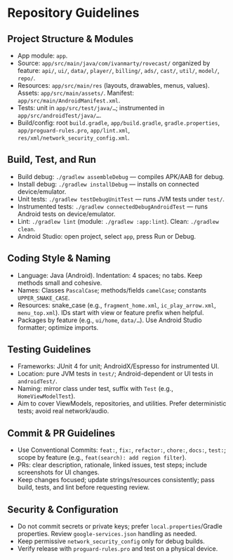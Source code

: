 # Repository Guidelines

## Project Structure & Modules
- App module: `app`.
- Source: `app/src/main/java/com/ivanmarty/rovecast/` organized by feature: `api/`, `ui/`, `data/`, `player/`, `billing/`, `ads/`, `cast/`, `util/`, `model/`, `repo/`.
- Resources: `app/src/main/res` (layouts, drawables, menus, values). Assets: `app/src/main/assets/`. Manifest: `app/src/main/AndroidManifest.xml`.
- Tests: unit in `app/src/test/java/…`; instrumented in `app/src/androidTest/java/…`.
- Build/config: root `build.gradle`, `app/build.gradle`, `gradle.properties`, `app/proguard-rules.pro`, `app/lint.xml`, `res/xml/network_security_config.xml`.

## Build, Test, and Run
- Build debug: `./gradlew assembleDebug` — compiles APK/AAB for debug.
- Install debug: `./gradlew installDebug` — installs on connected device/emulator.
- Unit tests: `./gradlew testDebugUnitTest` — runs JVM tests under `test/`.
- Instrumented tests: `./gradlew connectedDebugAndroidTest` — runs Android tests on device/emulator.
- Lint: `./gradlew lint` (module: `./gradlew :app:lint`). Clean: `./gradlew clean`.
- Android Studio: open project, select `app`, press Run or Debug.

## Coding Style & Naming
- Language: Java (Android). Indentation: 4 spaces; no tabs. Keep methods small and cohesive.
- Names: Classes `PascalCase`; methods/fields `camelCase`; constants `UPPER_SNAKE_CASE`.
- Resources: snake_case (e.g., `fragment_home.xml`, `ic_play_arrow.xml`, `menu_top.xml`). IDs start with view or feature prefix when helpful.
- Packages by feature (e.g., `ui/home`, `data/…`). Use Android Studio formatter; optimize imports.

## Testing Guidelines
- Frameworks: JUnit 4 for unit; AndroidX/Espresso for instrumented UI.
- Location: pure JVM tests in `test/`; Android-dependent or UI tests in `androidTest/`.
- Naming: mirror class under test, suffix with `Test` (e.g., `HomeViewModelTest`).
- Aim to cover ViewModels, repositories, and utilities. Prefer deterministic tests; avoid real network/audio.

## Commit & PR Guidelines
- Use Conventional Commits: `feat:`, `fix:`, `refactor:`, `chore:`, `docs:`, `test:`; scope by feature (e.g., `feat(search): add region filter`).
- PRs: clear description, rationale, linked issues, test steps; include screenshots for UI changes.
- Keep changes focused; update strings/resources consistently; pass build, tests, and lint before requesting review.

## Security & Configuration
- Do not commit secrets or private keys; prefer `local.properties`/Gradle properties. Review `google-services.json` handling as needed.
- Keep permissive `network_security_config` only for debug builds.
- Verify release with `proguard-rules.pro` and test on a physical device.

